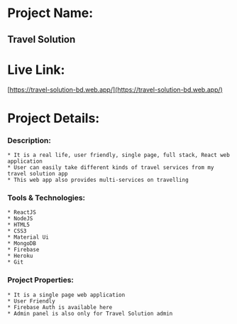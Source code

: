 # Project Name:

  ## Travel Solution

# Live Link:

 [https://travel-solution-bd.web.app/](https://travel-solution-bd.web.app/)

# Project Details:

 ### Description:
    
    * It is a real life, user friendly, single page, full stack, React web application
    * User can easily take different kinds of travel services from my travel solution app
    * This web app also provides multi-services on travelling
 
 ### Tools & Technologies:
    
    * ReactJS
    * NodeJS
    * HTML5
    * CSS3
    * Material Ui
    * MongoDB
    * Firebase
    * Heroku
    * Git
 ### Project Properties:
    
    * It is a single page web application
    * User Friendly
    * Firebase Auth is available here
    * Admin panel is also only for Travel Solution admin 